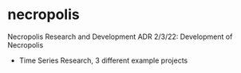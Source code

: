 # necropolis
Necropolis Research and Development ADR
2/3/22: Development of Necropolis
  + Time Series Research, 3 different example projects
